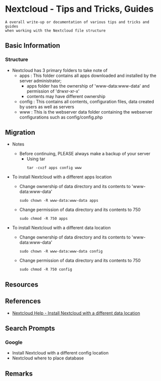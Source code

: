 # Nextcloud - Tips and Tricks, Guides

```
A overall write-up or documentation of various tips and tricks and guides
when working with the Nextcloud file structure
```

## Basic Information
### Structure
- Nextcloud has 3 primary folders to take note of
    - apps : This folder contains all apps downloaded and installed by the server administrator; 
        + apps folder has the ownership of 'www-data:www-data' and permission of 'drwxr-xr-x'
        + contents may have different ownership
    + config : This contains all contents, configuration files, data created by users as well as servers
    + www  : This is the webserver data folder containing the webserver configurations such as config/config.php

## Migration
- Notes
    - Before continuing, PLEASE always make a backup of your server
        - Using tar
            ```console
            tar -cvzf apps config www
            ```

- To install Nextcloud with a different apps location
    + Change ownership of data directory and its contents to 'www-data:www-data'
        ```console
        sudo chown -R www-data:www-data apps
        ```
    + Change permission of data directory and its contents to 750
        ```console
        sudo chmod -R 750 apps
        ```

- To install Nextcloud with a different data location
    + Change ownership of data directory and its contents to 'www-data:www-data'
        ```console
        sudo chown -R www-data:www-data config
        ```
    + Change permission of data directory and its contents to 750
        ```console
        sudo chmod -R 750 config
        ```

## Resources

## References
+ [Nextcloud Help - Install Nextcloud with a different data location](https://help.nextcloud.com/t/install-nextcloud-with-a-different-data-location/116882)

## Search Prompts
### Google
+ Install Nextcloud with a different config location
+ Nextcloud where to place database

## Remarks
